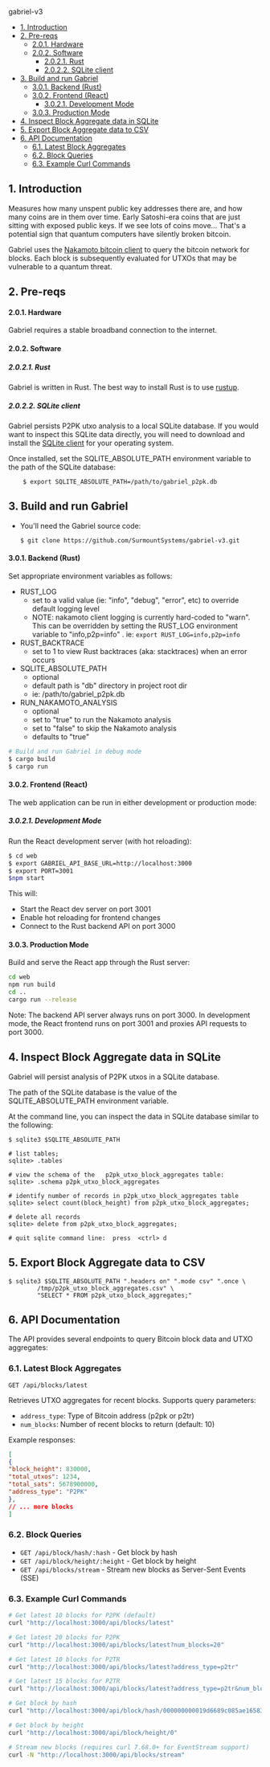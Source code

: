 gabriel-v3

- [1. Introduction](#1-introduction)
- [2. Pre-reqs](#2-pre-reqs)
    - [2.0.1. Hardware](#201-hardware)
    - [2.0.2. Software](#202-software)
      - [2.0.2.1. Rust](#2021-rust)
      - [2.0.2.2. SQLite client](#2022-sqlite-client)
- [3. Build and run Gabriel](#3-build-and-run-gabriel)
    - [3.0.1. Backend (Rust)](#301-backend-rust)
    - [3.0.2. Frontend (React)](#302-frontend-react)
      - [3.0.2.1. Development Mode](#3021-development-mode)
    - [3.0.3. Production Mode](#303-production-mode)
- [4. Inspect Block Aggregate data in SQLite](#4-inspect-block-aggregate-data-in-sqlite)
- [5. Export Block Aggregate data to CSV](#5-export-block-aggregate-data-to-csv)
- [6. API Documentation](#6-api-documentation)
  - [6.1. Latest Block Aggregates](#61-latest-block-aggregates)
  - [6.2. Block Queries](#62-block-queries)
  - [6.3. Example Curl Commands](#63-example-curl-commands)


## 1. Introduction
Measures how many unspent public key addresses there are, and how many coins are in them over time. Early Satoshi-era coins that are just sitting with exposed public keys. If we see lots of coins move... That's a potential sign that quantum computers have silently broken bitcoin.

Gabriel uses the [Nakamoto bitcoin client](https://github.com/cloudhead/nakamoto) to query the bitcoin network for blocks.
Each block is subsequently evaluated for UTXOs that may be vulnerable to a quantum threat.

## 2. Pre-reqs

#### 2.0.1. Hardware

Gabriel requires a stable broadband connection to the internet.

#### 2.0.2. Software
##### 2.0.2.1. Rust
Gabriel is written in Rust.
The best way to install Rust is to use [rustup](https://rustup.rs).

##### 2.0.2.2. SQLite client
  
Gabriel persists P2PK utxo analysis to a local SQLite database.
If you would want to inspect this SQLite data directly,
you will need to download and install the  [SQLite client](https://sqlite.org/download.html) for your operating system.
  
Once installed, set the SQLITE_ABSOLUTE_PATH environment variable to the path of the SQLite database:
  
        $ export SQLITE_ABSOLUTE_PATH=/path/to/gabriel_p2pk.db

## 3. Build and run Gabriel
    
* You'll need the Gabriel source code:
  ```
  $ git clone https://github.com/SurmountSystems/gabriel-v3.git

  ```

#### 3.0.1. Backend (Rust)

Set appropriate environment variables as follows:

  - RUST_LOG
    - set to a valid value (ie: "info", "debug", "error", etc) to override default logging level
    - NOTE: nakamoto client logging is currently hard-coded to "warn".  This can be overridden by setting the RUST_LOG environment variable to "info,p2p=info" .  ie: `export RUST_LOG=info,p2p=info`
  - RUST_BACKTRACE
    - set to 1 to view Rust backtraces (aka: stacktraces) when an error occurs
  - SQLITE_ABSOLUTE_PATH
    - optional
    - default path is "db" directory in project root dir
    - ie: /path/to/gabriel_p2pk.db
  - RUN_NAKAMOTO_ANALYSIS
    - optional
    - set to "true" to run the Nakamoto analysis
    - set to "false" to skip the Nakamoto analysis
    - defaults to "true"
  
```bash
# Build and run Gabriel in debug mode
$ cargo build
$ cargo run
```

#### 3.0.2. Frontend (React)
The web application can be run in either development or production mode:

##### 3.0.2.1. Development Mode
Run the React development server (with hot reloading):
```bash
$ cd web
$ export GABRIEL_API_BASE_URL=http://localhost:3000
$ export PORT=3001 
$npm start
```
This will:
- Start the React dev server on port 3001
- Enable hot reloading for frontend changes
- Connect to the Rust backend API on port 3000

#### 3.0.3. Production Mode
Build and serve the React app through the Rust server:
```bash
cd web
npm run build
cd ..
cargo run --release
```

Note: The backend API server always runs on port 3000. In development mode, the React frontend runs on port 3001 and proxies API requests to port 3000.
  

## 4. Inspect Block Aggregate data in SQLite
Gabriel will persist analysis of P2PK utxos in a SQLite database.

The path of the SQLite database is the value of the SQLITE_ABSOLUTE_PATH environment variable.

At the command line, you can inspect the data in SQLite database similar to the following:

```
$ sqlite3 $SQLITE_ABSOLUTE_PATH
   
# list tables;
sqlite> .tables

# view the schema of the   p2pk_utxo_block_aggregates table:
sqlite> .schema p2pk_utxo_block_aggregates

# identify number of records in p2pk_utxo_block_aggregates table
sqlite> select count(block_height) from p2pk_utxo_block_aggregates;

# delete all records
sqlite> delete from p2pk_utxo_block_aggregates;

# quit sqlite command line:  press  <ctrl> d

```

## 5. Export Block Aggregate data to CSV

```
$ sqlite3 $SQLITE_ABSOLUTE_PATH ".headers on" ".mode csv" ".once \
        /tmp/p2pk_utxo_block_aggregates.csv" \
        "SELECT * FROM p2pk_utxo_block_aggregates;"
```


## 6. API Documentation

The API provides several endpoints to query Bitcoin block data and UTXO aggregates:

### 6.1. Latest Block Aggregates
`GET /api/blocks/latest`

Retrieves UTXO aggregates for recent blocks. Supports query parameters:
- `address_type`: Type of Bitcoin address (p2pk or p2tr)
- `num_blocks`: Number of recent blocks to return (default: 10)

Example responses:

```json
[
{
"block_height": 830000,
"total_utxos": 1234,
"total_sats": 5678900000,
"address_type": "P2PK"
},
// ... more blocks
]
```

### 6.2. Block Queries
- `GET /api/block/hash/:hash` - Get block by hash
- `GET /api/block/height/:height` - Get block by height
- `GET /api/blocks/stream` - Stream new blocks as Server-Sent Events (SSE)

### 6.3. Example Curl Commands

```bash
# Get latest 10 blocks for P2PK (default)
curl "http://localhost:3000/api/blocks/latest"

# Get latest 20 blocks for P2PK
curl "http://localhost:3000/api/blocks/latest?num_blocks=20"

# Get latest 10 blocks for P2TR
curl "http://localhost:3000/api/blocks/latest?address_type=p2tr"

# Get latest 15 blocks for P2TR
curl "http://localhost:3000/api/blocks/latest?address_type=p2tr&num_blocks=15"

# Get block by hash
curl "http://localhost:3000/api/block/hash/000000000019d6689c085ae165831e934ff763ae46a2a6c172b3f1b60a8ce26f"

# Get block by height
curl "http://localhost:3000/api/block/height/0"

# Stream new blocks (requires curl 7.68.0+ for EventStream support)
curl -N "http://localhost:3000/api/blocks/stream"
```







